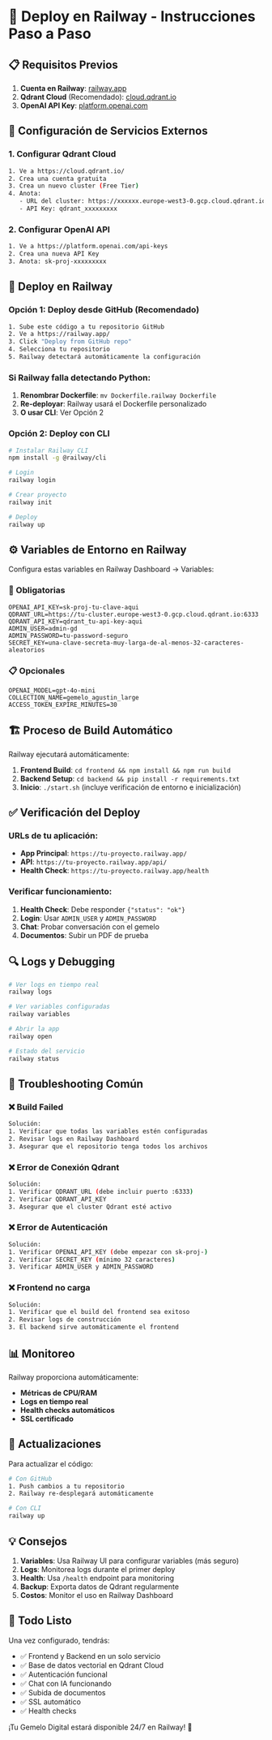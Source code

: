 # 🚀 Deploy en Railway - Instrucciones Paso a Paso

## 📋 Requisitos Previos

1. **Cuenta en Railway**: [railway.app](https://railway.app)
2. **Qdrant Cloud** (Recomendado): [cloud.qdrant.io](https://cloud.qdrant.io)
3. **OpenAI API Key**: [platform.openai.com](https://platform.openai.com)

## 🔧 Configuración de Servicios Externos

### 1. Configurar Qdrant Cloud

```bash
1. Ve a https://cloud.qdrant.io/
2. Crea una cuenta gratuita
3. Crea un nuevo cluster (Free Tier)
4. Anota:
   - URL del cluster: https://xxxxxx.europe-west3-0.gcp.cloud.qdrant.io:6333
   - API Key: qdrant_xxxxxxxxx
```

### 2. Configurar OpenAI API

```bash
1. Ve a https://platform.openai.com/api-keys
2. Crea una nueva API Key
3. Anota: sk-proj-xxxxxxxxx
```

## 🚀 Deploy en Railway

### Opción 1: Deploy desde GitHub (Recomendado)

```bash
1. Sube este código a tu repositorio GitHub
2. Ve a https://railway.app/
3. Click "Deploy from GitHub repo"
4. Selecciona tu repositorio
5. Railway detectará automáticamente la configuración
```

### Si Railway falla detectando Python:

1. **Renombrar Dockerfile**: `mv Dockerfile.railway Dockerfile`
2. **Re-deployar**: Railway usará el Dockerfile personalizado
3. **O usar CLI**: Ver Opción 2

### Opción 2: Deploy con CLI

```bash
# Instalar Railway CLI
npm install -g @railway/cli

# Login
railway login

# Crear proyecto
railway init

# Deploy
railway up
```

## ⚙️ Variables de Entorno en Railway

Configura estas variables en Railway Dashboard → Variables:

### 🔑 Obligatorias

```env
OPENAI_API_KEY=sk-proj-tu-clave-aqui
QDRANT_URL=https://tu-cluster.europe-west3-0.gcp.cloud.qdrant.io:6333
QDRANT_API_KEY=qdrant_tu-api-key-aqui
ADMIN_USER=admin-gd
ADMIN_PASSWORD=tu-password-seguro
SECRET_KEY=una-clave-secreta-muy-larga-de-al-menos-32-caracteres-aleatorios
```

### 📋 Opcionales

```env
OPENAI_MODEL=gpt-4o-mini
COLLECTION_NAME=gemelo_agustin_large
ACCESS_TOKEN_EXPIRE_MINUTES=30
```

## 🏗️ Proceso de Build Automático

Railway ejecutará automáticamente:

1. **Frontend Build**: `cd frontend && npm install && npm run build`
2. **Backend Setup**: `cd backend && pip install -r requirements.txt`
3. **Inicio**: `./start.sh` (incluye verificación de entorno e inicialización)

## ✅ Verificación del Deploy

### URLs de tu aplicación:

- **App Principal**: `https://tu-proyecto.railway.app/`
- **API**: `https://tu-proyecto.railway.app/api/`
- **Health Check**: `https://tu-proyecto.railway.app/health`

### Verificar funcionamiento:

1. **Health Check**: Debe responder `{"status": "ok"}`
2. **Login**: Usar `ADMIN_USER` y `ADMIN_PASSWORD`
3. **Chat**: Probar conversación con el gemelo
4. **Documentos**: Subir un PDF de prueba

## 🔍 Logs y Debugging

```bash
# Ver logs en tiempo real
railway logs

# Ver variables configuradas
railway variables

# Abrir la app
railway open

# Estado del servicio
railway status
```

## 🔧 Troubleshooting Común

### ❌ Build Failed

```bash
Solución:
1. Verificar que todas las variables estén configuradas
2. Revisar logs en Railway Dashboard
3. Asegurar que el repositorio tenga todos los archivos
```

### ❌ Error de Conexión Qdrant

```bash
Solución:
1. Verificar QDRANT_URL (debe incluir puerto :6333)
2. Verificar QDRANT_API_KEY
3. Asegurar que el cluster Qdrant esté activo
```

### ❌ Error de Autenticación

```bash
Solución:
1. Verificar OPENAI_API_KEY (debe empezar con sk-proj-)
2. Verificar SECRET_KEY (mínimo 32 caracteres)
3. Verificar ADMIN_USER y ADMIN_PASSWORD
```

### ❌ Frontend no carga

```bash
Solución:
1. Verificar que el build del frontend sea exitoso
2. Revisar logs de construcción
3. El backend sirve automáticamente el frontend
```

## 📊 Monitoreo

Railway proporciona automáticamente:
- **Métricas de CPU/RAM**
- **Logs en tiempo real**
- **Health checks automáticos**
- **SSL certificado**

## 🔄 Actualizaciones

Para actualizar el código:

```bash
# Con GitHub
1. Push cambios a tu repositorio
2. Railway re-desplegará automáticamente

# Con CLI
railway up
```

## 💡 Consejos

1. **Variables**: Usa Railway UI para configurar variables (más seguro)
2. **Logs**: Monitorea logs durante el primer deploy
3. **Health**: Usa `/health` endpoint para monitoring
4. **Backup**: Exporta datos de Qdrant regularmente
5. **Costos**: Monitor el uso en Railway Dashboard

## 🎯 Todo Listo

Una vez configurado, tendrás:
- ✅ Frontend y Backend en un solo servicio
- ✅ Base de datos vectorial en Qdrant Cloud
- ✅ Autenticación funcional
- ✅ Chat con IA funcionando
- ✅ Subida de documentos
- ✅ SSL automático
- ✅ Health checks

¡Tu Gemelo Digital estará disponible 24/7 en Railway! 🎉